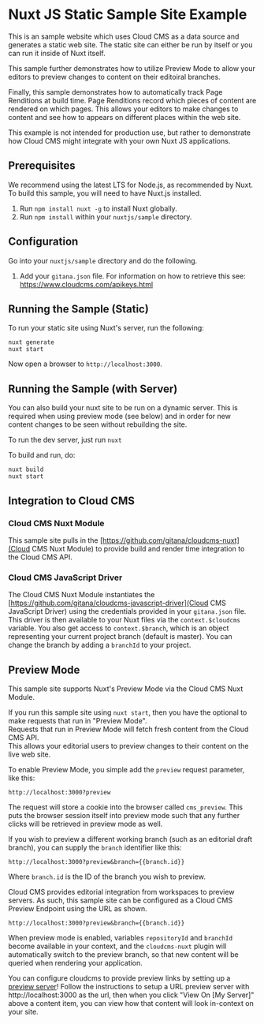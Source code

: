 # Nuxt JS Static Sample Site Example

This is an sample website which uses Cloud CMS as a data source and generates a static web site.  The static site
can either be run by itself or you can run it inside of Nuxt itself.

This sample further demonstrates how to utilize Preview Mode to allow your editors to preview changes to content
on their editoiral branches.

Finally, this sample demonstrates how to automatically track Page Renditions at build time.  Page Renditions record
which pieces of content are rendered on which pages.  This allows your editors to make changes to content and
see how to appears on different places within the web site.

This example is not intended for production use, but rather to demonstrate how Cloud CMS might integrate with your
own Nuxt JS applications.

## Prerequisites

We recommend using the latest LTS for Node.js, as recommended by Nuxt.
To build this sample, you will need to have Nuxt.js installed.

1. Run `npm install nuxt -g` to install Nuxt globally.
2. Run `npm install` within your `nuxtjs/sample` directory.

## Configuration

Go into your `nuxtjs/sample` directory and do the following.

1. Add your `gitana.json` file. For information on how to retrieve this see: https://www.cloudcms.com/apikeys.html


## Running the Sample (Static)

To run your static site using Nuxt's server, run the following:

```
nuxt generate
nuxt start
```

Now open a browser to `http://localhost:3000`.

## Running the Sample (with  Server)

You can also build your nuxt site to be run on a dynamic server. This is required when using preview mode (see below) and in order for new content changes to be seen without rebuilding the site.

To run the dev server, just run `nuxt`

To build and run, do: 

```
nuxt build
nuxt start
```

## Integration to Cloud CMS

### Cloud CMS Nuxt Module

This sample site pulls in the [https://github.com/gitana/cloudcms-nuxt](Cloud CMS Nuxt Module) to provide build and
render time integration to the Cloud CMS API.

### Cloud CMS JavaScript Driver

The Cloud CMS Nuxt Module instantiates the [https://github.com/gitana/cloudcms-javascript-driver](Cloud CMS JavaScript Driver)
using the credentials provided in your `gitana.json` file.  This driver is then available to your Nuxt files via the
`context.$cloudcms` variable. You also get access to `context.$branch`, which is an object representing your current project branch (default is master). 
You can change the branch by adding a `branchId` to your project.

## Preview Mode

This sample site supports Nuxt's Preview Mode via the Cloud CMS Nuxt Module. 

If you run this sample site using `nuxt start`, then you have the optional to make requests that run in "Preview Mode".  
Requests that run in Preview Mode will fetch fresh content from the Cloud CMS API.  
This allows your editorial users to preview changes to their content on the live web site.

To enable Preview Mode, you simple add the `preview` request parameter, like this:

```
http://localhost:3000?preview
```

The request will store a cookie into the browser called `cms_preview`.  This puts the browser session itself into
preview mode such that any further clicks will be retrieved in preview mode as well.

If you wish to preview a different working branch (such as an editorial draft branch), you can supply the `branch`
identifier like this:

```
http://localhost:3000?preview&branch={{branch.id}}
```

Where `branch.id` is the ID of the branch you wish to preview.

Cloud CMS provides editorial integration from workspaces to preview servers.  As such, this sample site can be configured
as a Cloud CMS Preview Endpoint using the URL as shown.

```
http://localhost:3000?preview&branch={{branch.id}}
```

When preview mode is enabled, variables `repositoryId` and `branchId` become available in your context, and the `cloudcms-nuxt` plugin
will automatically switch to the preview branch, so that new content will be queried when rendering your application.

You can configure cloudcms to provide preview links by setting up a  [preview server](https://www.cloudcms.com/documentation/publishing/preview-servers.html)! 
Follow the instructions to setup a URL preview server with http://localhost:3000 as the url, then when you click "View On [My Server]" above a content item, you can view how that content will look in-context on your site.

